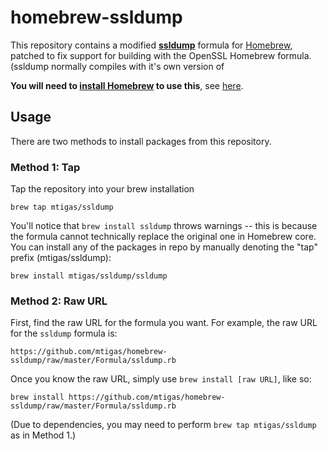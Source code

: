# homebrew-ssldump

This repository contains a modified **[ssldump][ssldump]** formula for
[Homebrew][brew], patched to fix support for building with the OpenSSL
Homebrew formula. (ssldump normally compiles with it's own version of 

**You will need to [install Homebrew][brew_install] to use this**, see
[here][brew_install].

[ssldump]: http://www.rtfm.com/ssldump/
[brew]: http://mxcl.github.com/homebrew/
[brew_install]: https://github.com/mxcl/homebrew/wiki/installation

## Usage

There are two methods to install packages from this repository.

### Method 1: Tap

Tap the repository into your brew installation

    brew tap mtigas/ssldump

You'll notice that `brew install ssldump` throws warnings -- this is because
the formula cannot technically replace the original one in Homebrew core.
You can install any of the packages in repo by manually denoting the "tap"
prefix (mtigas/ssldump):

	brew install mtigas/ssldump/ssldump

### Method 2: Raw URL

First, find the raw URL for the formula you want. For example, the raw URL for
the `ssldump` formula is:

    https://github.com/mtigas/homebrew-ssldump/raw/master/Formula/ssldump.rb

Once you know the raw URL, simply use `brew install [raw URL]`, like so:

    brew install https://github.com/mtigas/homebrew-ssldump/raw/master/Formula/ssldump.rb

(Due to dependencies, you may need to perform `brew tap mtigas/ssldump` as in Method 1.)
